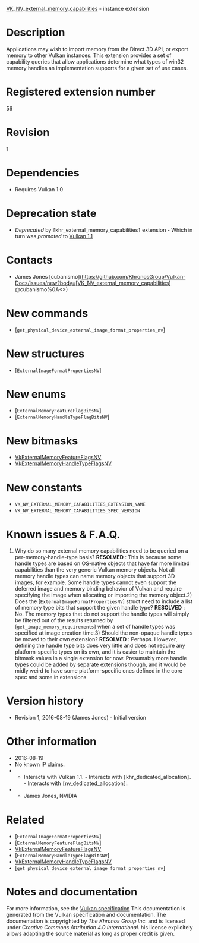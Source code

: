 [VK_NV_external_memory_capabilities](https://www.khronos.org/registry/vulkan/specs/1.3-extensions/man/html/VK_NV_external_memory_capabilities.html) - instance extension

# Description
Applications may wish to import memory from the Direct 3D API, or export
memory to other Vulkan instances.
This extension provides a set of capability queries that allow applications
determine what types of win32 memory handles an implementation supports for
a given set of use cases.

# Registered extension number
56

# Revision
1

# Dependencies
- Requires Vulkan 1.0

# Deprecation state
- *Deprecated* by `[`khr_external_memory_capabilities`]` extension  - Which in turn was *promoted* to [Vulkan 1.1](https://www.khronos.org/registry/vulkan/specs/1.3-extensions/html/vkspec.html#versions-1.1-promotions)

# Contacts
- James Jones [cubanismo](https://github.com/KhronosGroup/Vulkan-Docs/issues/new?body=[VK_NV_external_memory_capabilities] @cubanismo%0A<<Here describe the issue or question you have about the VK_NV_external_memory_capabilities extension>>)

# New commands
- [`get_physical_device_external_image_format_properties_nv`]

# New structures
- [`ExternalImageFormatPropertiesNV`]

# New enums
- [`ExternalMemoryFeatureFlagBitsNV`]
- [`ExternalMemoryHandleTypeFlagBitsNV`]

# New bitmasks
- [VkExternalMemoryFeatureFlagsNV]()
- [VkExternalMemoryHandleTypeFlagsNV]()

# New constants
- `VK_NV_EXTERNAL_MEMORY_CAPABILITIES_EXTENSION_NAME`
- `VK_NV_EXTERNAL_MEMORY_CAPABILITIES_SPEC_VERSION`

# Known issues & F.A.Q.
1) Why do so many external memory capabilities need to be queried on a
per-memory-handle-type basis? **RESOLVED** : This is because some handle types are based on OS-native objects
that have far more limited capabilities than the very generic Vulkan memory
objects.
Not all memory handle types can name memory objects that support 3D images,
for example.
Some handle types cannot even support the deferred image and memory binding
behavior of Vulkan and require specifying the image when allocating or
importing the memory object.2) Does the [`ExternalImageFormatPropertiesNV`] struct need to include a
list of memory type bits that support the given handle type? **RESOLVED** : No.
The memory types that do not support the handle types will simply be
filtered out of the results returned by [`get_image_memory_requirements`]
when a set of handle types was specified at image creation time.3) Should the non-opaque handle types be moved to their own extension? **RESOLVED** : Perhaps.
However, defining the handle type bits does very little and does not require
any platform-specific types on its own, and it is easier to maintain the
bitmask values in a single extension for now.
Presumably more handle types could be added by separate extensions though,
and it would be midly weird to have some platform-specific ones defined in
the core spec and some in extensions

# Version history
- Revision 1, 2016-08-19 (James Jones)  - Initial version

# Other information
* 2016-08-19
* No known IP claims.
*   - Interacts with Vulkan 1.1.  - Interacts with `[`khr_dedicated_allocation`]`.  - Interacts with `[`nv_dedicated_allocation`]`. 
*   - James Jones, NVIDIA

# Related
- [`ExternalImageFormatPropertiesNV`]
- [`ExternalMemoryFeatureFlagBitsNV`]
- [VkExternalMemoryFeatureFlagsNV]()
- [`ExternalMemoryHandleTypeFlagBitsNV`]
- [VkExternalMemoryHandleTypeFlagsNV]()
- [`get_physical_device_external_image_format_properties_nv`]

# Notes and documentation
For more information, see the [Vulkan specification](https://www.khronos.org/registry/vulkan/specs/1.3-extensions/html/vkspec.html)
This documentation is generated from the Vulkan specification and documentation.
The documentation is copyrighted by *The Khronos Group Inc.* and is licensed under *Creative Commons Attribution 4.0 International*.
his license explicitely allows adapting the source material as long as proper credit is given.
        